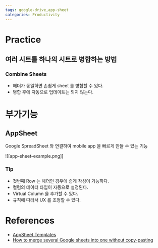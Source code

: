 ```yaml
---
tags: google-drive,app-sheet
categories: Productivity
---
```


# Practice

## 여러 시트를 하나의 시트로 병합하는 방법

### Combine Sheets

- 헤더가 동일하면 손쉽게 sheet 를 병합할 수 있다.
- 병합 후에 자동으로 업데이트는 되지 않는다.


# 부가기능

## AppSheet

Google SpreadSheet 와 연결하여 mobile app 을 빠르게 만들 수 있는 기능

![[app-sheet-example.png]]

### Tip

- 첫번째 Row 는 헤더인 경우에 쉽게 작성이 가능하다.
- 컬럼의 데이터 타입이 자동으로 설정된다.
- Virtual Column 을 추가할 수 있다.
- 규칙에 따라서 UX 를 조정할 수 있다.


# References

- [AppSheet Templates](https://www.appsheet.com/templates)
- [How to merge several Google sheets into one without copy-pasting](https://www.ablebits.com/office-addins-blog/2019/08/22/google-sheets-ways-to-combine-multiple-sheets/)
